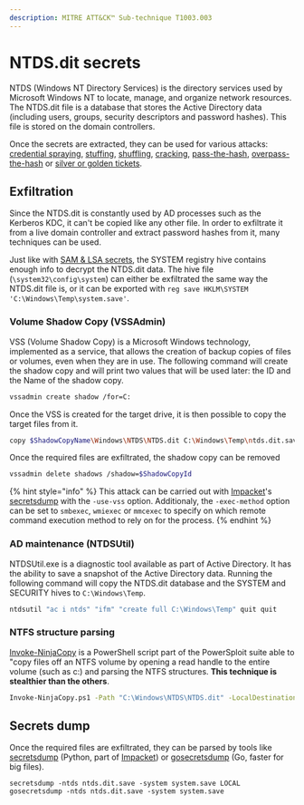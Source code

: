 ```yaml
---
description: MITRE ATT&CK™ Sub-technique T1003.003
---
```


# NTDS.dit secrets

NTDS \(Windows NT Directory Services\) is the directory services used by Microsoft Windows NT to locate, manage, and organize network resources. The NTDS.dit file is a database that stores the Active Directory data \(including users, groups, security descriptors and password hashes\). This file is stored on the domain controllers.

Once the secrets are extracted, they can be used for various attacks: [credential spraying](../bruteforcing/password-spraying.md), [stuffing](../bruteforcing/stuffing.md), [shuffling](../credential-shuffling.md), [cracking](../cracking.md), [pass-the-hash](../../lm-and-ntlm/pass-the-hash.md), [overpass-the-hash](../../kerberos/pass-the-key.md) or [silver or golden tickets](../../kerberos/forged-tickets.md).

## Exfiltration

Since the NTDS.dit is constantly used by AD processes such as the Kerberos KDC, it can't be copied like any other file. In order to exfiltrate it from a live domain controller and extract password hashes from it, many techniques can be used.

Just like with [SAM & LSA secrets](sam-and-lsa-secrets.md), the SYSTEM registry hive contains enough info to decrypt the NTDS.dit data. The hive file \(`\system32\config\system`\) can either be exfiltrated the same way the NTDS.dit file is, or it can be exported with `reg save HKLM\SYSTEM 'C:\Windows\Temp\system.save'`.

### Volume Shadow Copy \(VSSAdmin\)

VSS \(Volume Shadow Copy\) is a Microsoft Windows technology, implemented as a service, that allows the creation of backup copies of files or volumes, even when they are in use. The following command will create the shadow copy and will print two values that will be used later: the ID and the Name of the shadow copy.

```bash
vssadmin create shadow /for=C:
```

Once the VSS is created for the target drive, it is then possible to copy the target files from it.

```bash
copy $ShadowCopyName\Windows\NTDS\NTDS.dit C:\Windows\Temp\ntds.dit.save
```

Once the required files are exfiltrated, the shadow copy can be removed

```bash
vssadmin delete shadows /shadow=$ShadowCopyId
```

{% hint style="info" %}
This attack can be carried out with [Impacket](https://github.com/SecureAuthCorp/impacket/)'s [secretsdump](https://github.com/SecureAuthCorp/impacket/blob/master/examples/secretsdump.py) with the `-use-vss` option. Additionaly, the `-exec-method` option can be set to `smbexec`, `wmiexec` or `mmcexec` to specify on which remote command execution method to rely on for the process.
{% endhint %}

### AD maintenance \(NTDSUtil\)

NTDSUtil.exe is a diagnostic tool available as part of Active Directory. It has the ability to save a snapshot of the Active Directory data. Running the following command will copy the NTDS.dit database and the SYSTEM and SECURITY hives to `C:\Windows\Temp`.

```bash
ntdsutil "ac i ntds" "ifm" "create full C:\Windows\Temp" quit quit
```

### NTFS structure parsing

[Invoke-NinjaCopy](https://github.com/PowerShellMafia/PowerSploit/blob/master/Exfiltration/Invoke-NinjaCopy.ps1) is a PowerShell script part of the PowerSploit suite able to "copy files off an NTFS volume by opening a read handle to the entire volume \(such as c:\) and parsing the NTFS structures. **This technique is stealthier than the others**.

```bash
Invoke-NinjaCopy.ps1 -Path "C:\Windows\NTDS\NTDS.dit" -LocalDestination "C:\Windows\Temp\ntds.dit.save"
```

## Secrets dump

Once the required files are exfiltrated, they can be parsed by tools like [secretsdump](https://github.com/SecureAuthCorp/impacket/blob/master/examples/secretsdump.py) \(Python, part of [Impacket](https://github.com/SecureAuthCorp/impacket/)\) or [gosecretsdump](https://github.com/c-sto/gosecretsdump) \(Go, faster for big files\).

```text
secretsdump -ntds ntds.dit.save -system system.save LOCAL
gosecretsdump -ntds ntds.dit.save -system system.save
```

